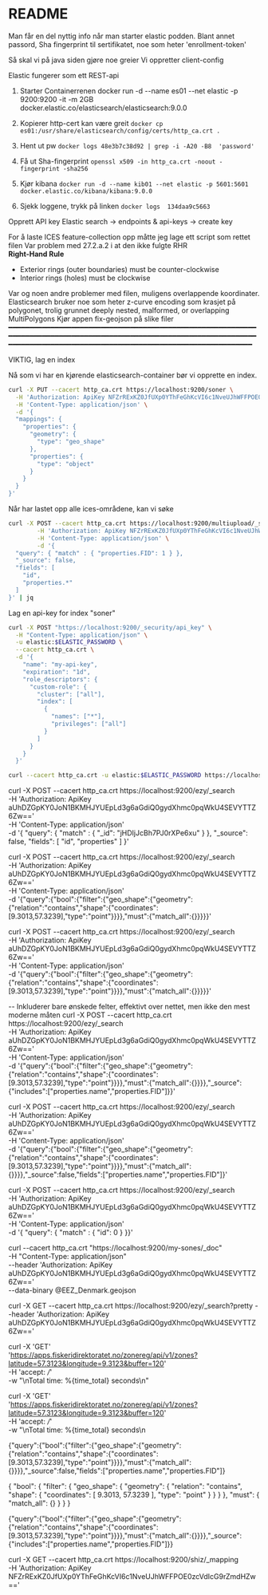 # README
Man får en del nyttig info når man starter elastic podden.
Blant annet passord, Sha fingerprint til sertifikatet, noe som heter 'enrollment-token'


Så skal vi på java siden gjøre noe greier
Vi oppretter client-config


Elastic fungerer som ett REST-api


1.  Starter Containerrenen
    docker run -d --name es01 --net elastic -p 9200:9200 -it -m 2GB docker.elastic.co/elasticsearch/elasticsearch:9.0.0

2. Kopierer http-cert kan være greit
   `docker cp es01:/usr/share/elasticsearch/config/certs/http_ca.crt .`

3. Hent ut pw
   `docker logs 48e3b7c38d92 | grep -i -A20 -B8  'password'`

4. Få ut Sha-fingerprint
   `openssl x509 -in http_ca.crt -noout -fingerprint -sha256`

5. Kjør kibana
   `docker run -d --name kib01 --net elastic -p 5601:5601 docker.elastic.co/kibana/kibana:9.0.0`

6. Sjekk loggene, trykk på linken
   `docker logs  134daa9c5663`

Opprett API key
Elastic search -> endpoints & api-keys -> create key

For å laste ICES feature-collection opp måtte jeg lage ett script som rettet filen
Var problem med 27.2.a.2 i at den ikke fulgte RHR  
**Right-Hand Rule**
* Exterior rings (outer boundaries) must be counter-clockwise
* Interior rings (holes) must be clockwise

Var og noen andre problemer med filen, muligens overlappende koordinater. Elasticsearch bruker noe som heter z-curve encoding som krasjet på polygonet, trolig grunnet deeply nested, malformed, or overlapping MultiPolygons
Kjør appen fix-geojson på slike filer
━━━━━━━━━━━━━━━━━━━━━━━━━━━━━━━━━━━━━━━━━━━━━━━━━━━━━━━━━━━━━━━━━━━━━━━━━━━━━━━━━━━━━━━━━━━━━━━━━━━━━━━━━━━━━━━━━━━━━━━━━━━━━━━━━━━━━━━━━━━━━━━━━━━━━━━━━━━━━━━━━━━━━━━━━━━━━━━━

VIKTIG, lag en index

Nå som vi har en kjørende elasticsearch-container bør vi opprette en index.
```bash
curl -X PUT --cacert http_ca.crt https://localhost:9200/soner \
  -H 'Authorization: ApiKey NFZrRExKZ0JfUXp0YThFeGhKcVI6c1NveUJhWFFPOE0zcVdIcG9rZmdHZw==' \
  -H 'Content-Type: application/json' \
  -d '{
  "mappings": {
    "properties": {
      "geometry": {
        "type": "geo_shape"
      },
      "properties": {
        "type": "object"
      }
    }
  }
}'
```

Når har lastet opp alle ices-områdene, kan vi søke
```bash
curl -X POST --cacert http_ca.crt https://localhost:9200/multiupload/_search \
        -H 'Authorization: ApiKey NFZrRExKZ0JfUXp0YThFeGhKcVI6c1NveUJhWFFPOE0zcVdIcG9rZmdHZw==' \
        -H 'Content-Type: application/json' \
        -d '{
  "query": { "match" : { "properties.FID": 1 } },
  "_source": false,
  "fields": [
    "id",
    "properties.*"
  ]
}' | jq 
```
Lag en api-key for index "soner"  
``` bash
curl -X POST "https://localhost:9200/_security/api_key" \
  -H "Content-Type: application/json" \
  -u elastic:$ELASTIC_PASSWORD \
  --cacert http_ca.crt \
  -d '{
    "name": "my-api-key",
    "expiration": "1d",
    "role_descriptors": {
      "custom-role": {
        "cluster": ["all"],
        "index": [
          {
            "names": ["*"],
            "privileges": ["all"]
          }
        ]
      }
    }
  }'
```

``` bash
curl --cacert http_ca.crt -u elastic:$ELASTIC_PASSWORD https://localhost:9200
```


curl -X POST --cacert http_ca.crt https://localhost:9200/ezy/_search \
-H 'Authorization: ApiKey aUhDZGpKY0JoN1BKMHJYUEpLd3g6aGdiQ0gydXhmc0pqWkU4SEVYTTZ6Zw==' \
-H 'Content-Type: application/json' \
-d '{
"query": { "match" : { "_id": "jHDIjJcBh7PJ0rXPe6xu" } },
"_source": false,
"fields": [
"id",
"properties"
]
}'

curl -X POST --cacert http_ca.crt https://localhost:9200/ezy/_search \
-H 'Authorization: ApiKey aUhDZGpKY0JoN1BKMHJYUEpLd3g6aGdiQ0gydXhmc0pqWkU4SEVYTTZ6Zw==' \
-H 'Content-Type: application/json' \
-d '{"query":{"bool":{"filter":{"geo_shape":{"geometry":{"relation":"contains","shape":{"coordinates":[9.3013,57.3239],"type":"point"}}}},"must":{"match_all":{}}}}}'

curl -X POST --cacert http_ca.crt https://localhost:9200/ezy/_search \
-H 'Authorization: ApiKey aUhDZGpKY0JoN1BKMHJYUEpLd3g6aGdiQ0gydXhmc0pqWkU4SEVYTTZ6Zw==' \
-H 'Content-Type: application/json' \
-d '{"query":{"bool":{"filter":{"geo_shape":{"geometry":{"relation":"contains","shape":{"coordinates":[9.3013,57.3239],"type":"point"}}}},"must":{"match_all":{}}}}}'

-- Inkluderer bare ønskede felter, effektivt over nettet, men ikke den mest moderne måten
curl -X POST --cacert http_ca.crt https://localhost:9200/ezy/_search \
-H 'Authorization: ApiKey aUhDZGpKY0JoN1BKMHJYUEpLd3g6aGdiQ0gydXhmc0pqWkU4SEVYTTZ6Zw==' \
-H 'Content-Type: application/json' \
-d '{"query":{"bool":{"filter":{"geo_shape":{"geometry":{"relation":"contains","shape":{"coordinates":[9.3013,57.3239],"type":"point"}}}},"must":{"match_all":{}}}},"_source":{"includes":["properties.name","properties.FID"]}}'



curl -X POST --cacert http_ca.crt https://localhost:9200/ezy/_search \
-H 'Authorization: ApiKey aUhDZGpKY0JoN1BKMHJYUEpLd3g6aGdiQ0gydXhmc0pqWkU4SEVYTTZ6Zw==' \
-H 'Content-Type: application/json' \
-d '{"query":{"bool":{"filter":{"geo_shape":{"geometry":{"relation":"contains","shape":{"coordinates":[9.3013,57.3239],"type":"point"}}}},"must":{"match_all":{}}}},"_source":false,"fields":["properties.name","properties.FID"]}'

curl -X POST --cacert http_ca.crt https://localhost:9200/ezy/_search \
-H 'Authorization: ApiKey aUhDZGpKY0JoN1BKMHJYUEpLd3g6aGdiQ0gydXhmc0pqWkU4SEVYTTZ6Zw==' \
-H 'Content-Type: application/json' \
-d '{
"query": { "match" : { "id": 0 } }}'




curl --cacert http_ca.crt "https://localhost:9200/my-sones/_doc" \
-H "Content-Type: application/json" \
--header 'Authorization: ApiKey aUhDZGpKY0JoN1BKMHJYUEpLd3g6aGdiQ0gydXhmc0pqWkU4SEVYTTZ6Zw==' \
--data-binary @EEZ_Denmark.geojson

curl -X GET --cacert http_ca.crt https://localhost:9200/ezy/_search?pretty --header 'Authorization: ApiKey aUhDZGpKY0JoN1BKMHJYUEpLd3g6aGdiQ0gydXhmc0pqWkU4SEVYTTZ6Zw=='


curl -X 'GET' \
'https://apps.fiskeridirektoratet.no/zonereg/api/v1/zones?latitude=57.3123&longitude=9.3123&buffer=120' \
-H 'accept: */*' \
-w "\nTotal time: %{time_total} seconds\n"



curl -X 'GET' \
'https://apps.fiskeridirektoratet.no/zonereg/api/v1/zones?latitude=57.3123&longitude=9.3123&buffer=120' \
-H 'accept: */*' \
-w "\nTotal time: %{time_total} seconds\n


{"query":{"bool":{"filter":{"geo_shape":{"geometry":{"relation":"contains","shape":{"coordinates":[9.3013,57.3239],"type":"point"}}}},"must":{"match_all":{}}}},"_source":false,"fields":["properties.name","properties.FID"]}


{
"bool": {
"filter": {
"geo_shape": {
"geometry": {
"relation": "contains",
"shape": {
"coordinates": [
9.3013,
57.3239
],
"type": "point"
}
}
}
},
"must": {
"match_all": {}
}
}
}

{"query":{"bool":{"filter":{"geo_shape":{"geometry":{"relation":"contains","shape":{"coordinates":[9.3013,57.3239],"type":"point"}}}},"must":{"match_all":{}}}},"_source":{"includes":["properties.name","properties.FID"]}}




curl -X GET --cacert http_ca.crt https://localhost:9200/shiz/_mapping \
-H 'Authorization: ApiKey NFZrRExKZ0JfUXp0YThFeGhKcVI6c1NveUJhWFFPOE0zcVdIcG9rZmdHZw==' 



